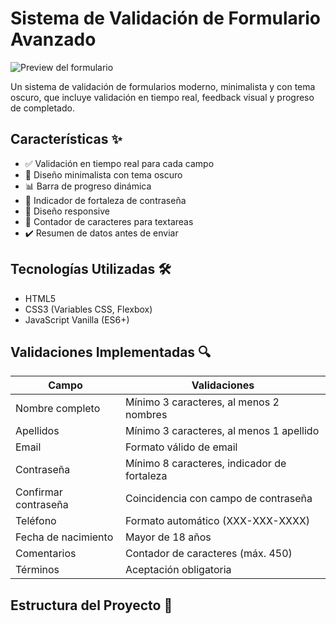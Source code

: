 # Sistema de Validación de Formulario Avanzado

![Preview del formulario](preview.png) <!-- Opcional: añadir imagen de preview -->

Un sistema de validación de formularios moderno, minimalista y con tema oscuro, que incluye validación en tiempo real, feedback visual y progreso de completado.

## Características ✨

- ✅ Validación en tiempo real para cada campo
- 🎨 Diseño minimalista con tema oscuro
- 📊 Barra de progreso dinámica
- 🔐 Indicador de fortaleza de contraseña
- 📱 Diseño responsive
- 📝 Contador de caracteres para textareas
- ✔️ Resumen de datos antes de enviar

## Tecnologías Utilizadas 🛠️

- HTML5
- CSS3 (Variables CSS, Flexbox)
- JavaScript Vanilla (ES6+)

## Validaciones Implementadas 🔍

| Campo               | Validaciones                                                                 |
|---------------------|-----------------------------------------------------------------------------|
| Nombre completo     | Mínimo 3 caracteres, al menos 2 nombres                                    |
| Apellidos           | Mínimo 3 caracteres, al menos 1 apellido                                   |
| Email               | Formato válido de email                                                    |
| Contraseña          | Mínimo 8 caracteres, indicador de fortaleza                                |
| Confirmar contraseña| Coincidencia con campo de contraseña                                       |
| Teléfono            | Formato automático (XXX-XXX-XXXX)                                          |
| Fecha de nacimiento | Mayor de 18 años                                                           |
| Comentarios         | Contador de caracteres (máx. 450)                                          |
| Términos            | Aceptación obligatoria                                                     |

## Estructura del Proyecto 📂
